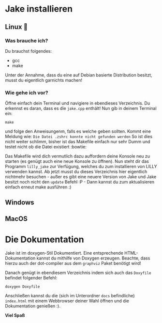 # Jake installieren


## Linux :penguin:

### Was brauche ich?

Du brauchst folgendes: 

- gcc
- make

Unter der Annahme, dass du eine auf Debian basierte Distribution besitzt, musst du eigentlich garnichts machen!

### Wie gehe ich vor?
Öffne einfach dein Terminal und navigiere in ebendieses Verzeichnis. Du erkennst es daran, dass es die `jake.cpp` enthält!
Nun gib in deinem Terminal ein:

`make`

und folge den Anweisungenm, falls es welche geben sollten. Kommt eine Meldung wie: `Die Datei .zshrc konnte nicht gefunden werden`
So ist dies nicht weiter schlimm, bisher ist das Makefile einfach nur sehr Dumm und testet nicht ob die Datei existiert :bowtie:

Das Makefile wird dich vermutlich dazu auffordern deine Konsole neu zu starten (es genügt auch eine neue Konsole zu öffnen). 
Nun steht dir das Programm `lilly_jake` zur Verfügung, welches du zum installieren von LILLY verwenden kannst. Ab jetzt musst du 
dieses Verzeichnis hier eigentlich nichtmehr besuchen - außer es gibt eine neuere Version von Jake und Jake besitzt noch nicht den
`update` Befehl :P - Dann kannst du zum aktualisieren einfach erneut make ausführen :)

## Windows

## MacOS

# Die Dokumentation

Jake ist im doxygen-Stil Dokumentiert. Eine entsprechende HTML-Dokumentation kannst du mithilfe von Doxygen erzeugen. 
Beachte, dass hierzu auch der dot-compiler aus dem `graphviz` Paket benötigt wird!

Danach genügt in ebendiesem Verzeichnis indem sich auch das `Doxyfile` befindet folgender Befehl:

`doxygen Doxyfile`

Anschließen kannst du die (sich im Unterordner `docs` befindliche) `index.html` mit einem Webbrowser deiner Wahl öffnen
und die Dokumentation genießen :).

**Viel Spaß**


